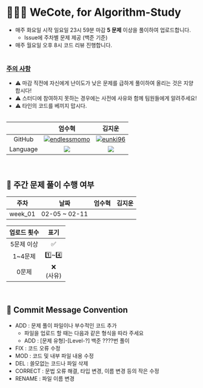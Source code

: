 # 🧑🏻‍💻 WeCote, for Algorithm-Study 
- 매주 화요일 시작 일요일 23시 59분 마감 <b>5 문제</b> 이상을 풀이하여 업로드합니다.</br>
  - Issue에 주차별 문제 제공 (백준 기준)
- 매주 월요일 오후 8시 코드 리뷰 진행합니다. <br></br>
### <u>주의 사항</u>
- ⚠️ 마감 직전에 자신에게 난이도가 낮은 문제를 급하게 풀이하여 올리는 것은 지양합시다!</br>
- ⚠️ 스터디에 참여하지 못하는 경우에는 사전에 사유와 함께 팀원들에게 알려주세요!
- ⚠️ 타인의 코드를 베끼지 맙시다. <br></br>

|  |                                                엄수혁                                                 |                                                김지운                                                 |
| :---: |:--------------------------------------------------------------------------------------------------:|:--------------------------------------------------------------------------------------------------:|
| GitHub |    [![endlessmomo](https://github.com/endlessmomo.png?width=200px)](https://github.com/endlessmomo)    |        [![eunki96](https://github.com/Jimoou.png?width=200px)](https://github.com/Jimoou)        |
| Language | <img src="https://img.shields.io/badge/Java-007396?style=for-the-badge&logo=java&logoColor=white"> | <img src="https://img.shields.io/badge/Java-007396?style=for-the-badge&logo=java&logoColor=white"> |

<br>

## 📝 주간 문제 풀이 수행 여부
|   주차    |      날짜      | 엄수혁 | 김지운 |
|:-------:|:------------:|:---:|:---:|
| week_01 | 02-05 ~ 02-11|  ️  |     |


| 업로드 횟수 |     표기      |
|:------:|:-----------:|
| 5문제 이상 |      ✅      |
| 1~4문제  |  1️⃣~️4️⃣   |
|  0문제   | ❌ <br/>(사유) |

<br>


## 📍 Commit Message Convention
- ADD : 문제 풀이 파일이나 부수적인 코드 추가
    - 파일을 업로드 할 때는 다음과 같은 형식을 따라 주세요
    - ADD : [문제 유형]-[Level-?] 백준 ????번 풀이
- FIX : 코드 오류 수정
- MOD : 코드 및 내부 파일 내용 수정
- DEL : 쓸모없는 코드나 파일 삭제
- CORRECT : 문법 오류 해결, 타입 변경, 이름 변경 등의 작은 수정
- RENAME : 파일 이름 변경
<br><br>


